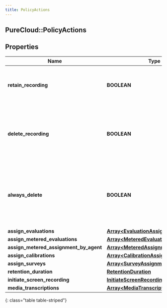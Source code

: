 ```yaml
---
title: PolicyActions
---
```

## PureCloud::PolicyActions

## Properties

|Name | Type | Description | Notes|
|------------ | ------------- | ------------- | -------------|
| **retain_recording** | **BOOLEAN** | true to retain the recording associated with the conversation. Default = true | [optional] |
| **delete_recording** | **BOOLEAN** | true to delete the recording associated with the conversation. If retainRecording = true, this will be ignored. Default = false | [optional] |
| **always_delete** | **BOOLEAN** | true to delete the recording associated with the conversation regardless of the values of retainRecording or deleteRecording. Default = false | [optional] |
| **assign_evaluations** | [**Array&lt;EvaluationAssignment&gt;**](EvaluationAssignment.html) |  | [optional] |
| **assign_metered_evaluations** | [**Array&lt;MeteredEvaluationAssignment&gt;**](MeteredEvaluationAssignment.html) |  | [optional] |
| **assign_metered_assignment_by_agent** | [**Array&lt;MeteredAssignmentByAgent&gt;**](MeteredAssignmentByAgent.html) |  | [optional] |
| **assign_calibrations** | [**Array&lt;CalibrationAssignment&gt;**](CalibrationAssignment.html) |  | [optional] |
| **assign_surveys** | [**Array&lt;SurveyAssignment&gt;**](SurveyAssignment.html) |  | [optional] |
| **retention_duration** | [**RetentionDuration**](RetentionDuration.html) |  | [optional] |
| **initiate_screen_recording** | [**InitiateScreenRecording**](InitiateScreenRecording.html) |  | [optional] |
| **media_transcriptions** | [**Array&lt;MediaTranscription&gt;**](MediaTranscription.html) |  | [optional] |
{: class="table table-striped"}


